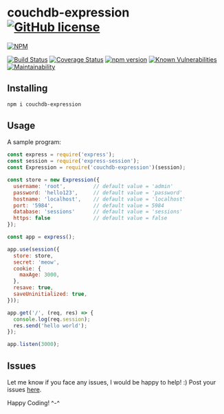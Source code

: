 # couchdb-expression [![GitHub license](https://img.shields.io/github/license/tkshnwesper/couchdb-expression.svg?style=for-the-badge)](https://github.com/tkshnwesper/couchdb-expression/blob/master/LICENSE)

[![NPM](https://nodei.co/npm/couchdb-expression.png?downloads=true&downloadRank=true&stars=true)](https://nodei.co/npm/couchdb-expression/)

[![Build Status](https://travis-ci.org/tkshnwesper/couchdb-expression.svg?branch=master)](https://travis-ci.org/tkshnwesper/couchdb-expression) [![Coverage Status](https://coveralls.io/repos/github/tkshnwesper/couchdb-expression/badge.svg)](https://coveralls.io/github/tkshnwesper/couchdb-expression) [![npm version](https://badge.fury.io/js/couchdb-expression.svg)](https://badge.fury.io/js/couchdb-expression) [![Known Vulnerabilities](https://snyk.io/test/github/tkshnwesper/couchdb-expression/badge.svg)](https://snyk.io/test/github/tkshnwesper/couchdb-expression) [![Maintainability](https://api.codeclimate.com/v1/badges/963c0939efe683828797/maintainability)](https://codeclimate.com/github/tkshnwesper/couchdb-expression/maintainability)

## Installing

```sh
npm i couchdb-expression
```

## Usage

A sample program:

```js
const express = require('express');
const session = require('express-session');
const Expression = require('couchdb-expression')(session);

const store = new Expression({
  username: 'root',         // default value = 'admin'
  password: 'hello123',     // default value = 'password'
  hostname: 'localhost',    // default value = 'localhost'
  port: '5984',             // default value = 5984
  database: 'sessions'      // default value = 'sessions'
  https: false              // default value = false
});

const app = express();

app.use(session({
  store: store,
  secret: 'meow',
  cookie: {
    maxAge: 3000,
  },
  resave: true,
  saveUninitialized: true,
}));

app.get('/', (req, res) => {
  console.log(req.session);
  res.send('hello world');
});

app.listen(3000);
```

## Issues

Let me know if you face any issues, I would be happy to help! :)
Post your issues [here](https://github.com/tkshnwesper/couchdb-expression/issues).

Happy Coding! ^-^